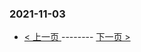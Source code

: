 ### 2021-11-03 
 

- [ < 上一页 ](https://github.com/able8/weibo-hot-record/blob/master/2021-11-02.md) -------- [ 下一页 > ](https://github.com/able8/weibo-hot-record/blob/master/2021-11-04.md)